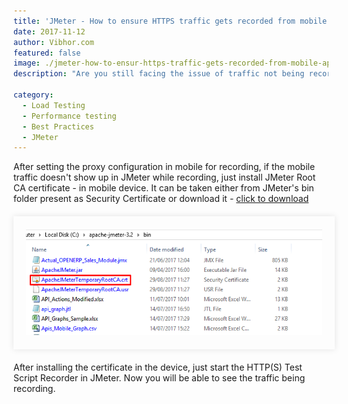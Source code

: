 ```yaml
---
title: 'JMeter - How to ensure HTTPS traffic gets recorded from mobile application through proxy?'
date: 2017-11-12
author: Vibhor.com
featured: false
image: ./jmeter-how-to-ensur-https-traffic-gets-recorded-from-mobile-application-through-proxy.jpg
description: "Are you still facing the issue of traffic not being recorded?"

category:
  - Load Testing
  - Performance testing
  - Best Practices
  - JMeter
---
```



<div class="entry-content">
<p class="blog-content">After setting the proxy configuration in mobile for recording, if the mobile traffic doesn't show up in JMeter while recording, just install JMeter Root CA certificate - in mobile device. It can be taken either from JMeter's bin folder present as Security Certificate or download it - <a href="https://gist.github.com/borisguery/9ef114c53b83e553b635" target="_blank">click to download</a></p>
<div style="width:94%; margin-top:20px; margin-bottom:20px;padding:20px; box-shadow:0 0 10px rgba(0,0,0,0.1)">
<img class="main-img img-responsive" style="" src="./https-traffic1.png" alt="https-traffic">
</div>
<p class="blog-content">After installing the certificate in the device, just start the HTTP(S) Test Script Recorder in JMeter. Now you will be able to see the traffic being recording.</p>
</div>
